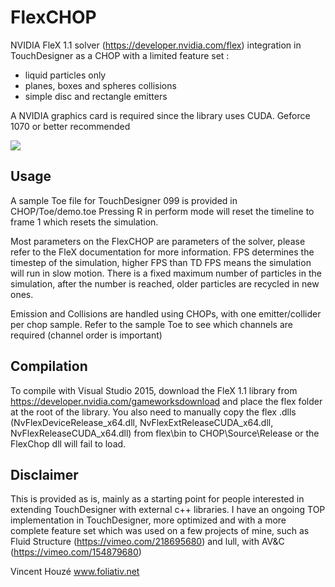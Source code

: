 # FlexCHOP

NVIDIA FleX 1.1 solver (https://developer.nvidia.com/flex) integration in TouchDesigner as a CHOP with a limited feature set :
* liquid particles only
* planes, boxes and spheres collisions
* simple disc and rectangle emitters

A NVIDIA graphics card is required since the library uses CUDA. Geforce 1070 or better recommended

<img src="https://github.com/vinz9/FlexCHOP/blob/master/flexChop.png">

## Usage

A sample Toe file for TouchDesigner 099 is provided in CHOP/Toe/demo.toe
Pressing R in perform mode will reset the timeline to frame 1 which resets the simulation.

Most parameters on the FlexCHOP are parameters of the solver, please refer to the FleX documentation for more information.
FPS determines the timestep of the simulation, higher FPS than TD FPS means the simulation will run in slow motion.
There is a fixed maximum number of particles in the simulation, after the number is reached, older particles are recycled in new ones.

Emission and Collisions are handled using CHOPs, with one emitter/collider per chop sample.
Refer to the sample Toe to see which channels are required (channel order is important)


## Compilation
To compile with Visual Studio 2015, download the FleX 1.1 library from https://developer.nvidia.com/gameworksdownload and place the flex folder at the root of the library.
You also need to manually copy the flex .dlls (NvFlexDeviceRelease_x64.dll, NvFlexExtReleaseCUDA_x64.dll, NvFlexReleaseCUDA_x64.dll) from flex\bin to CHOP\Source\Release or the FlexChop dll will fail to load.


## Disclaimer
This is provided as is, mainly as a starting point for people interested in extending TouchDesigner with external c++ libraries.
I have an ongoing TOP implementation in TouchDesigner, more optimized and with a more complete feature set which was used on a few projects of mine, such as Fluid Structure (https://vimeo.com/218695680) and lull, with AV&C (https://vimeo.com/154879680)

Vincent Houzé
www.foliativ.net